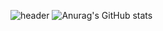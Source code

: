 ![header](https://capsule-render.vercel.app/api?type=wave&color=auto&height=300&section=header&text=JaeSeopGit%20&fontSize=90)
![Anurag's GitHub stats](https://github-readme-stats.vercel.app/api?username=dkfzm3221&show_icons=true&theme=radical)

<div></div>

